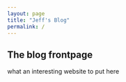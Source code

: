 ```yaml
---
layout: page
title: "Jeff's Blog"
permalink: /
---
```

## The blog frontpage

what an interesting website to put here

